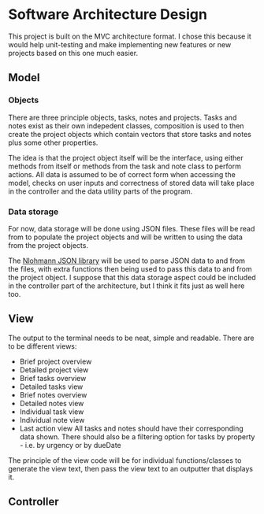 # Software Architecture Design
This project is built on the MVC architecture format. I chose this because it would help unit-testing and make implementing new features or new projects based on this one much easier.

## Model
### Objects
There are three principle objects, tasks, notes and projects. Tasks and notes exist as their own indepedent classes, composition is used to then create the project objects which contain vectors that store tasks and notes plus some other properties.

The idea is that the project object itself will be the interface, using either methods from itself or methods from the task and note class to perform actions. All data is assumed to be of correct form when accessing the model, checks on user inputs and correctness of stored data will take place in the controller and the data utility parts of the program.

### Data storage
For now, data storage will be done using JSON files. These files will be read from to populate the project objects and will be written to using the data from the project objects.

The [Nlohmann JSON library](https://github.com/nlohmann/json) will be used to parse JSON data to and from the files, with extra functions then being used to pass this data to and from the project object. I suppose that this data storage aspect could be included in the controller part of the architecture, but I think it fits just as well here too.

## View
The output to the terminal needs to be neat, simple and readable. There are to be different views:
- Brief project overview
- Detailed project view
- Brief tasks overview
- Detailed tasks view
- Brief notes overview
- Detailed notes view
- Individual task view
- Individual note view
- Last action view
All tasks and notes should have their corresponding data shown. There should also be a filtering option for tasks by property - i.e. by urgency or by dueDate

The principle of the view code will be for individual functions/classes to generate the view text, then pass the view text to an outputter that displays it.

## Controller
